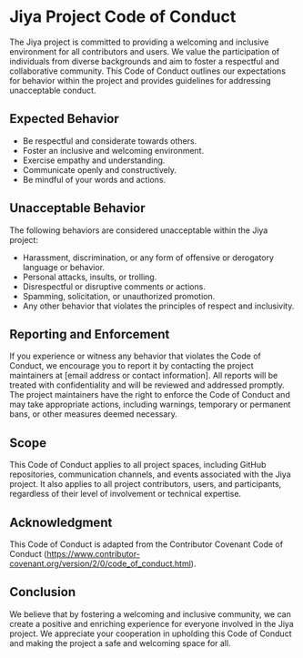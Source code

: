 # Jiya Project Code of Conduct

The Jiya project is committed to providing a welcoming and inclusive environment for all contributors and users. We value the participation of individuals from diverse backgrounds and aim to foster a respectful and collaborative community. This Code of Conduct outlines our expectations for behavior within the project and provides guidelines for addressing unacceptable conduct.

## Expected Behavior

- Be respectful and considerate towards others.
- Foster an inclusive and welcoming environment.
- Exercise empathy and understanding.
- Communicate openly and constructively.
- Be mindful of your words and actions.

## Unacceptable Behavior

The following behaviors are considered unacceptable within the Jiya project:

- Harassment, discrimination, or any form of offensive or derogatory language or behavior.
- Personal attacks, insults, or trolling.
- Disrespectful or disruptive comments or actions.
- Spamming, solicitation, or unauthorized promotion.
- Any other behavior that violates the principles of respect and inclusivity.

## Reporting and Enforcement

If you experience or witness any behavior that violates the Code of Conduct, we encourage you to report it by contacting the project maintainers at [email address or contact information]. All reports will be treated with confidentiality and will be reviewed and addressed promptly. The project maintainers have the right to enforce the Code of Conduct and may take appropriate actions, including warnings, temporary or permanent bans, or other measures deemed necessary.

## Scope

This Code of Conduct applies to all project spaces, including GitHub repositories, communication channels, and events associated with the Jiya project. It also applies to all project contributors, users, and participants, regardless of their level of involvement or technical expertise.

## Acknowledgment

This Code of Conduct is adapted from the Contributor Covenant Code of Conduct (https://www.contributor-covenant.org/version/2/0/code_of_conduct.html).

## Conclusion

We believe that by fostering a welcoming and inclusive community, we can create a positive and enriching experience for everyone involved in the Jiya project. We appreciate your cooperation in upholding this Code of Conduct and making the project a safe and welcoming space for all.

